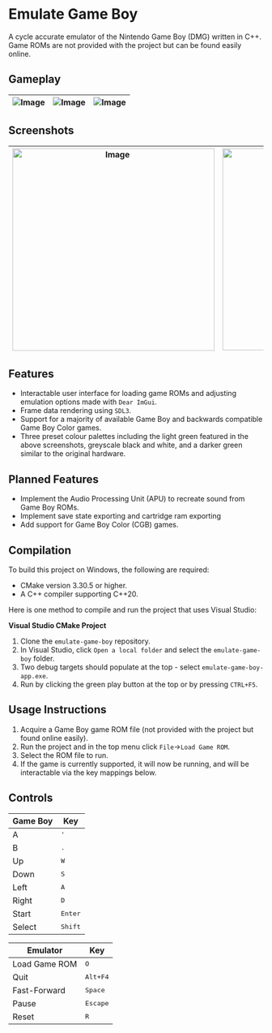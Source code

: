 # Emulate Game Boy

A cycle accurate emulator of the Nintendo Game Boy (DMG) written in C++. Game ROMs are not provided with the project but can be found easily online.

## Gameplay
| ![Image](https://github.com/user-attachments/assets/b55f6f5c-91e9-4e4b-9c8f-3b80293b4ecd) | ![Image](https://github.com/user-attachments/assets/bde64b63-2a41-4dfc-9a43-236feb244979) | ![Image](https://github.com/user-attachments/assets/0300acab-d50c-4fe6-9c85-31351e4e9793) | 
|---------------------------------|---------------------------------|---------------------------------|

## Screenshots
| <img width="399" alt="Image" src="https://github.com/user-attachments/assets/9dbadadd-039c-4363-a377-5190fed293b7" /> | <img width="398" alt="Image" src="https://github.com/user-attachments/assets/57bcda3e-c0d3-4004-b749-548d11c65bae" /> | <img width="395" alt="Image" src="https://github.com/user-attachments/assets/77706150-6746-4ac2-b9af-740071f5e7ee" /> | 
|---------------------------------|---------------------------------|---------------------------------|

## Features
- Interactable user interface for loading game ROMs and adjusting emulation options made with ```Dear ImGui```.
- Frame data rendering using ```SDL3```.
- Support for a majority of available Game Boy and backwards compatible Game Boy Color games.
- Three preset colour palettes including the light green featured in the above screenshots, greyscale black and white, and a darker green similar to the original hardware.

## Planned Features
- Implement the Audio Processing Unit (APU) to recreate sound from Game Boy ROMs.
- Implement save state exporting and cartridge ram exporting
- Add support for Game Boy Color (CGB) games. 

## Compilation
To build this project on Windows, the following are required:
- CMake version 3.30.5 or higher.
- A C++ compiler supporting C++20.

Here is one method to compile and run the project that uses Visual Studio:

**Visual Studio CMake Project**
1. Clone the ```emulate-game-boy``` repository.
2. In Visual Studio, click ```Open a local folder``` and select the ```emulate-game-boy``` folder.
3. Two debug targets should populate at the top - select ```emulate-game-boy-app.exe```.
4. Run by clicking the green play button at the top or by pressing ```CTRL+F5```.

## Usage Instructions
1. Acquire a Game Boy game ROM file (not provided with the project but found online easily).
2. Run the project and in the top menu click ```File```->```Load Game ROM```.
3. Select the ROM file to run.
4. If the game is currently supported, it will now be running, and will be interactable via the key mappings below.

## Controls
| Game Boy | Key |
| --- | --- |
| A | <kbd>'</kbd> |
| B | <kbd>.</kbd> |
| Up | <kbd>W</kbd> |
| Down | <kbd>S</kbd> |
| Left | <kbd>A</kbd> |
| Right | <kbd>D</kbd> |
| Start | <kbd>Enter</kbd> |
| Select | <kbd>Shift</kbd> |

| Emulator | Key |
| --- | --- |
| Load Game ROM | <kbd>O</kbd> |
| Quit | <kbd>Alt+F4</kbd> |
| Fast-Forward | <kbd>Space</kbd> |
| Pause | <kbd>Escape</kbd> |
| Reset | <kbd>R</kbd> |

